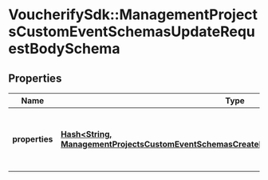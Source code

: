 # VoucherifySdk::ManagementProjectsCustomEventSchemasUpdateRequestBodySchema

## Properties

| Name | Type | Description | Notes |
| ---- | ---- | ----------- | ----- |
| **properties** | [**Hash&lt;String, ManagementProjectsCustomEventSchemasCreateRequestBodySchemaPropertiesEntry&gt;**](ManagementProjectsCustomEventSchemasCreateRequestBodySchemaPropertiesEntry.md) | Defines custom event custom attributes (metadata). | [optional] |

